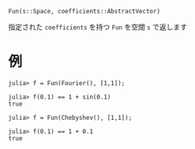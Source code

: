 ```
Fun(s::Space, coefficients::AbstractVector)
```

指定された `coefficients` を持つ `Fun` を空間 `s` で返します

# 例

```jldoctest
julia> f = Fun(Fourier(), [1,1]);

julia> f(0.1) == 1 + sin(0.1)
true

julia> f = Fun(Chebyshev(), [1,1]);

julia> f(0.1) == 1 + 0.1
true
```
